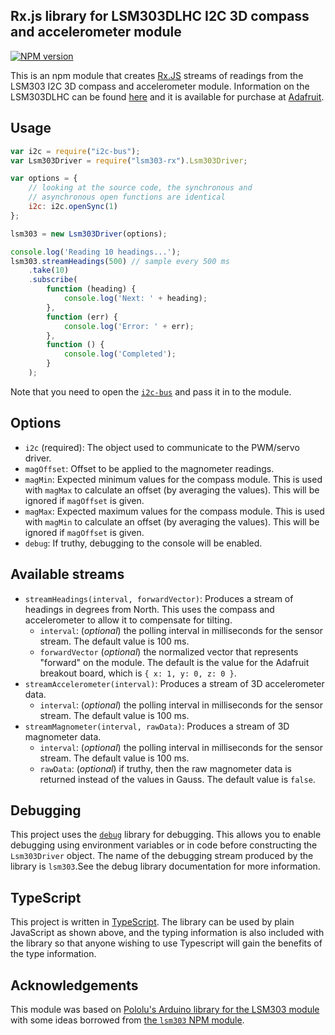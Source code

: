 ## Rx.js library for LSM303DLHC I2C 3D compass and accelerometer module

[![NPM version](https://badge.fury.io/js/lsm303-rx.svg)](http://badge.fury.io/js/lsm303-rx)

This is an npm module that creates [Rx.JS](https://github.com/Reactive-Extensions/RxJS)
streams of readings from the LSM303 I2C 3D compass and accelerometer module.
Information on the LSM303DLHC can be found
[here](http://www.st.com/web/catalog/sense_power/FM89/SC1449/PF251940)
and it is available for purchase at
[Adafruit](http://www.adafruit.com/products/1120).


## Usage

```js
var i2c = require("i2c-bus");
var Lsm303Driver = require("lsm303-rx").Lsm303Driver;

var options = {
    // looking at the source code, the synchronous and
    // asynchronous open functions are identical
    i2c: i2c.openSync(1)
};

lsm303 = new Lsm303Driver(options);

console.log('Reading 10 headings...');
lsm303.streamHeadings(500) // sample every 500 ms
    .take(10)
    .subscribe(
        function (heading) {
            console.log('Next: ' + heading);
        },
        function (err) {
            console.log('Error: ' + err);
        },
        function () {
            console.log('Completed');
        }
    );
```

Note that you need to open the [`i2c-bus`](https://npmjs.org/package/i2c-bus)
and pass it in to the module.


## Options

- `i2c` (required): The object used to communicate to the PWM/servo driver.
- `magOffset`: Offset to be applied to the magnometer readings.
- `magMin`: Expected minimum values for the compass module.  This
  is used with `magMax` to calculate an offset (by averaging the
  values).  This will be ignored if `magOffset` is given.
- `magMax`: Expected maximum values for the compass module.  This
  is used with `magMin` to calculate an offset (by averaging the
  values).  This will be ignored if `magOffset` is given.
- `debug`: If truthy, debugging to the console will be enabled.


## Available streams

- `streamHeadings(interval, forwardVector)`: Produces a stream of headings in
  degrees from North.  This uses the compass and accelerometer to allow it to
  compensate for tilting.
  - `interval`: (*optional*) the polling interval in milliseconds for the
    sensor stream.  The default value is 100 ms.
  - `forwardVector` (*optional*) the normalized vector that represents "forward" on the
    module.  The default is the value for the Adafruit breakout board, which is
    `{ x: 1, y: 0, z: 0 }`.
- `streamAccelerometer(interval)`: Produces a stream of 3D accelerometer data.
  - `interval`: (*optional*) the polling interval in milliseconds for the
    sensor stream.  The default value is 100 ms.
- `streamMagnometer(interval, rawData)`: Produces a stream of 3D magnometer data.
  - `interval`: (*optional*) the polling interval in milliseconds for the
    sensor stream.  The default value is 100 ms.
  - `rawData`: (*optional*) if truthy, then the raw magnometer data is returned
    instead of the values in Gauss.  The default value is `false`.


## Debugging

This project uses the [`debug`](https://npmjs.org/package/debug) library for
debugging.  This allows you to enable debugging using environment variables or in
code before constructing the `Lsm303Driver` object.  The name of the debugging
stream produced by the library is `lsm303`.See the debug library documentation
for more information.


## TypeScript

This project is written in [TypeScript](http://www.typescriptlang.org/).  The
library can be used by plain JavaScript as shown above, and the typing
information is also included with the library so that anyone wishing to use
Typescript will gain the benefits of the type information.


## Acknowledgements

This module was based on
[Pololu's Arduino library for the LSM303 module](https://github.com/pololu/lsm303-arduino)
with some ideas borrowed from
[the `lsm303` NPM module](https://www.npmjs.com/package/lsm303).


